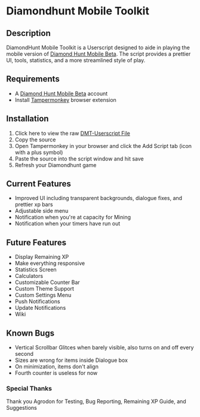 # Diamondhunt  Mobile Toolkit

## Description
 DiamondHunt Mobile Toolkit is a Userscript designed to aide in playing the mobile version of [Diamond Hunt Mobile Beta](https://diamondhunt.app). The script  provides a prettier UI, tools, statistics, and a more streamlined style of play.
 

## Requirements
* A [Diamond Hunt Mobile Beta](https://diamondhunt.app) account
 * Install [Tampermonkey](https://tampermonkey.net/) browser extension
 
## Installation
1. Click here to view the raw [DMT-Userscript File](https://raw.githubusercontent.com/ZMonk91/DiamondHunt-Mobile-Toolkit/master/DMT-Userscript) 
2. Copy the source
3. Open Tampermonkey in your browser and click the Add Script tab (icon with a plus symbol)
4. Paste the source into the script window and hit save
5. Refresh your Diamondhunt game

## Current Features
* Improved UI including transparent backgrounds, dialogue fixes, and prettier xp bars
* Adjustable side menu
* Notification when you're at capacity for Mining
* Notification when your timers have run out

## Future Features
* Display Remaining XP
* Make everything responsive
* Statistics Screen
* Calculators
* Customizable Counter Bar
* Custom Theme Support
* Custom Settings Menu
* Push Notifications
* Update Notifications
* Wiki

## Known Bugs
* Vertical Scrollbar Glitces when barely visible, also turns on and off every second
* Sizes are wrong for items inside Dialogue box
* On minimization, items don't align
* Fourth counter is useless for now

### Special Thanks
 Thank you Agrodon for Testing, Bug Reporting, Remaining XP Guide, and Suggestions 
